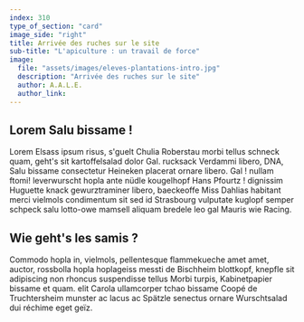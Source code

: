 ```yaml
---
index: 310
type_of_section: "card"
image_side: "right"
title: Arrivée des ruches sur le site
sub-title: "L'apiculture : un travail de force"
image:
  file: "assets/images/eleves-plantations-intro.jpg"
  description: "Arrivée des ruches sur le site"
  author: A.A.L.E.
  author_link: 
---
```

## Lorem Salu bissame !  ##   
Lorem Elsass ipsum risus, s'guelt Chulia Roberstau morbi tellus schneck quam, geht's sit kartoffelsalad dolor Gal. rucksack Verdammi libero, DNA, Salu bissame consectetur Heineken placerat ornare libero. Gal ! nullam ftomi! leverwurscht hopla ante nüdle kougelhopf Hans Pfourtz ! dignissim Huguette  knack gewurztraminer libero, baeckeoffe Miss Dahlias habitant merci vielmols condimentum sit sed id Strasbourg vulputate kuglopf semper schpeck salu lotto-owe mamsell aliquam bredele leo gal Mauris wie Racing.

## Wie geht's les samis ? ##
Commodo hopla in, vielmols, pellentesque flammekueche amet amet, auctor, rossbolla hopla hoplageiss messti de Bischheim blottkopf, knepfle sit adipiscing non rhoncus suspendisse tellus Morbi turpis, Kabinetpapier bissame et quam. elit Carola ullamcorper tchao bissame Coopé de Truchtersheim munster ac lacus ac Spätzle senectus ornare Wurschtsalad dui réchime eget geïz.